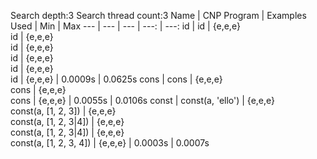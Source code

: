 Search depth:3
Search thread count:3
Name | CNP Program | Examples Used | Min | Max
--- | --- | --- | ---: | ---:
id | id | {e,e,e}<br/>id | {e,e,e}<br/>id | {e,e,e}<br/>id | {e,e,e}<br/>id | {e,e,e}<br/>id | {e,e,e} | 0.0009s | 0.0625s
cons | cons | {e,e,e}<br/>cons | {e,e,e}<br/>cons | {e,e,e} | 0.0055s | 0.0106s
const | const(a, 'ello') | {e,e,e}<br/>const(a, [1, 2, 3]) | {e,e,e}<br/>const(a, [1, 2, 3\|4]) | {e,e,e}<br/>const(a, [1, 2, 3\|4]) | {e,e,e}<br/>const(a, [1, 2, 3, 4]) | {e,e,e} | 0.0003s | 0.0007s
